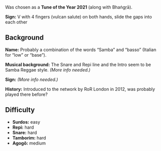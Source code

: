 Was chosen as a **Tune of the Year 2021** (along with Bhaṅgṛā).

**Sign:** V with 4 fingers (vulcan salute) on both hands, slide the gaps into each other

## Background

**Name:** Probably a combination of the words “Samba” and “basso” (Italian for “low” or “base”).

**Musical background:** The Snare and Repi line and the Intro seem to be Samba Reggae style. *(More info needed.)*

**Sign:** *(More info needed.)*

**History:** Introduced to the network by RoR London in 2012, was probably played there before?

## Difficulty

* **Surdos:** easy
* **Repi:** hard
* **Snare:** hard
* **Tamborim:** hard
* **Agogô:** medium